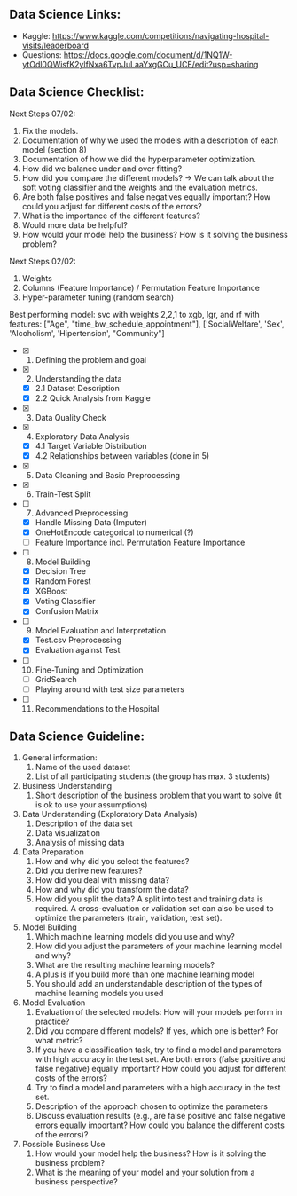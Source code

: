 ## Data Science Links:
- Kaggle: https://www.kaggle.com/competitions/navigating-hospital-visits/leaderboard
- Questions: https://docs.google.com/document/d/1NQ1W-ytOdl0QWisfK2ylfNxa6TvpJuLaaYxgGCu_UCE/edit?usp=sharing

## Data Science Checklist:

Next Steps 07/02:
1. Fix the models.
2. Documentation of why we used the models with a description of each model (section 8)
3. Documentation of how we did the hyperparameter optimization.
4. How did we balance under and over fitting?
5. How did you compare the different models? -> We can talk about the soft voting classifier and the weights and the evaluation metrics.
6. Are both false positives and false negatives equally important? How could you
adjust for different costs of the errors?
7. What is the importance of the different features?
8. Would more data be helpful?
9. How would your model help the business? How is it solving the business
problem?

Next Steps 02/02:
1. Weights
2. Columns (Feature Importance) / Permutation Feature Importance
3. Hyper-parameter tuning (random search)

Best performing model: svc with weights 2,2,1 to xgb, lgr, and rf with features: ["Age", "time_bw_schedule_appointment"], ['SocialWelfare', 'Sex', 'Alcoholism', 'Hipertension', "Community"]

- [x] 1. Defining the problem and goal
- [x] 2. Understanding the data
  - [x] 2.1 Dataset Description
  - [x] 2.2 Quick Analysis from Kaggle
- [x] 3. Data Quality Check
- [x] 4. Exploratory Data Analysis
  - [x] 4.1 Target Variable Distribution 
  - [x] 4.2 Relationships between variables (done in 5)
- [x] 5. Data Cleaning and Basic Preprocessing
- [x] 6. Train-Test Split
- [ ] 7. Advanced Preprocessing
    - [x] Handle Missing Data (Imputer)
    - [x] OneHotEncode categorical to numerical (?)
    - [ ] Feature Importance incl. Permutation Feature Importance
- [ ] 8. Model Building
  - [x] Decision Tree
  - [x] Random Forest
  - [x] XGBoost
  - [x] Voting Classifier
  - [x] Confusion Matrix
- [ ] 9. Model Evaluation and Interpretation
  - [x] Test.csv Preprocessing
  - [x] Evaluation against Test
- [ ] 10. Fine-Tuning and Optimization
  - [ ] GridSearch
  - [ ] Playing around with test size parameters 
- [ ] 11. Recommendations to the Hospital

## Data Science Guideline:

1. General information:
   1. Name of the used dataset
   2. List of all participating students (the group has max. 3 students)
2. Business Understanding
   1. Short description of the business problem that you want to solve (it is ok to use your assumptions)
3. Data Understanding (Exploratory Data Analysis)
   1. Description of the data set
   2. Data visualization
   3. Analysis of missing data
4. Data Preparation
   1. How and why did you select the features?
   2. Did you derive new features?
   3. How did you deal with missing data?
   4. How and why did you transform the data?
   5. How did you split the data?
     A split into test and training data is required.
     A cross-evaluation or validation set can also be used to optimize the parameters (train, validation, test set).
5. Model Building
   1. Which machine learning models did you use and why?
   2. How did you adjust the parameters of your machine learning model and why?
   3. What are the resulting machine learning models?
   4. A plus is if you build more than one machine learning model
   5. You should add an understandable description of the types of machine learning models you used
6. Model Evaluation
   1. Evaluation of the selected models: How will your models perform in practice?
   2. Did you compare different models? If yes, which one is better? For what metric?
   3. If you have a classification task, try to find a model and parameters with high accuracy in the test set. Are both errors (false positive and false negative) equally important? How could you adjust for different costs of the errors?
   4. Try to find a model and parameters with a high accuracy in the test set.
   5. Description of the approach chosen to optimize the parameters
   6. Discuss evaluation results (e.g., are false positive and false negative errors equally important? How could you balance the different costs of the errors)?
7. Possible Business Use
   1. How would your model help the business? How is it solving the business problem?
   2. What is the meaning of your model and your solution from a business perspective?
